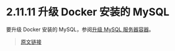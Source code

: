 # 2.11.11 升级 Docker 安装的 MySQL

要升级 Docker 安装的 MySQL，参阅[升级 MySQL 服务器容器](/2/2.5/2.5.6/2.5.6.1/docker-mysql-getting-started.html#升级-MySQL-服务器容器)。

> [原文链接](https://dev.mysql.com/doc/refman/8.0/en/upgrade-docker-mysql.html)
